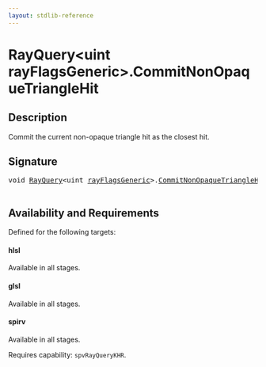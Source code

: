 ```yaml
---
layout: stdlib-reference
---
```


# RayQuery\<uint rayFlagsGeneric\>\.CommitNonOpaqueTriangleHit

## Description

Commit the current non-opaque triangle hit as the closest hit.




## Signature 

<pre>
<span class="code_keyword">void</span> <a href="index.html" class="code_type">RayQuery</a>&lt;<span class="code_keyword">uint</span> <a href="index.html#decl-rayFlagsGeneric" class="code_var">rayFlagsGeneric</a>&gt;.<a href="commitnonopaquetrianglehit-069fn.html">CommitNonOpaqueTriangleHit</a>();

</pre>

## Availability and Requirements

Defined for the following targets:

#### hlsl
Available in all stages.

#### glsl
Available in all stages.

#### spirv
Available in all stages.

Requires capability: `spvRayQueryKHR`.


